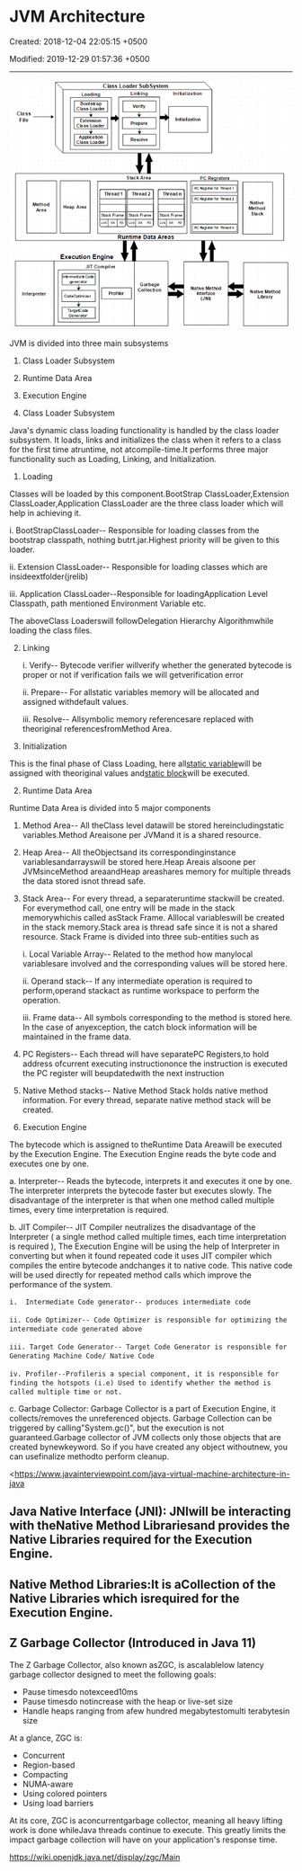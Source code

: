 # JVM Architecture

Created: 2018-12-04 22:05:15 +0500

Modified: 2019-12-29 01:57:36 +0500

---

![image](media/JVM-Architecture-image1.png)

JVM is divided into three main subsystems

1.  Class Loader Subsystem

2.  Runtime Data Area

3.  Execution Engine

1.  Class Loader Subsystem

Java's dynamic class loading functionality is handled by the class loader subsystem. It loads, links and initializes the class when it refers to a class for the first time atruntime, not atcompile-time.It performs three major functionality such as Loading, Linking, and Initialization.

1.  Loading

Classes will be loaded by this component.BootStrap ClassLoader,Extension ClassLoader,Application ClassLoader are the three class loader which will help in achieving it.

i.  BootStrapClassLoader-- Responsible for loading classes from the bootstrap classpath, nothing butrt.jar.Highest priority will be given to this loader.

ii. Extension ClassLoader-- Responsible for loading classes which are insideextfolder(jrelib)

iii. Application ClassLoader--Responsible for loadingApplication Level Classpath, path mentioned Environment Variable etc.

The aboveClass Loaderswill followDelegation Hierarchy Algorithmwhile loading the class files.

2.  Linking

    i.  Verify-- Bytecode verifier willverify whether the generated bytecode is proper or not if verification fails we will getverification error

    ii. Prepare-- For allstatic variables memory will be allocated and assigned withdefault values.

    iii. Resolve-- Allsymbolic memory referencesare replaced with theoriginal referencesfromMethod Area.

3.  Initialization

This is the final phase of Class Loading, here all[static variable](https://www.javainterviewpoint.com/use-of-static-keyword-in-java/)will be assigned with theoriginal values and[static block](https://www.javainterviewpoint.com/java-static-import/)will be executed.

2.  Runtime Data Area

Runtime Data Area is divided into 5 major components

1.  Method Area-- All theClass level datawill be stored hereincludingstatic variables.Method Areaisone per JVMand it is a shared resource.

2.  Heap Area-- All theObjectsand its correspondinginstance variablesandarrayswill be stored here.Heap Areais alsoone per JVMsinceMethod areaandHeap areashares memory for multiple threads the data stored isnot thread safe.

3.  Stack Area-- For every thread, a separateruntime stackwill be created. For everymethod call, one entry will be made in the stack memorywhichis called asStack Frame. Alllocal variableswill be created in the stack memory.Stack area is thread safe since it is not a shared resource. Stack Frame is divided into three sub-entities such as

    i.  Local Variable Array-- Related to the method how manylocal variablesare involved and the corresponding values will be stored here.

    ii. Operand stack-- If any intermediate operation is required to perform,operand stackact as runtime workspace to perform the operation.

    iii. Frame data-- All symbols corresponding to the method is stored here. In the case of anyexception, the catch block information will be maintained in the frame data.

4.  PC Registers-- Each thread will have separatePC Registers,to hold address ofcurrent executing instructiononce the instruction is executed the PC register will beupdatedwith the next instruction

5.  Native Method stacks-- Native Method Stack holds native method information. For every thread, separate native method stack will be created.

3.  Execution Engine

The bytecode which is assigned to theRuntime Data Areawill be executed by the Execution Engine. The Execution Engine reads the byte code and executes one by one.

a.  Interpreter-- Reads the bytecode, interprets it and executes it one by one. The interpreter interprets the bytecode faster but executes slowly. The disadvantage of the interpreter is that when one method called multiple times, every time interpretation is required.

b.  JIT Compiler-- JIT Compiler neutralizes the disadvantage of the Interpreter ( a single method called multiple times, each time interpretation is required ), The Execution Engine will be using the help of Interpreter in converting but when it found repeated code it uses JIT compiler which compiles the entire bytecode andchanges it to native code. This native code will be used directly for repeated method calls which improve the performance of the system.

    i.  Intermediate Code generator-- produces intermediate code

    ii. Code Optimizer-- Code Optimizer is responsible for optimizing the intermediate code generated above

    iii. Target Code Generator-- Target Code Generator is responsible for Generating Machine Code/ Native Code

    iv. Profiler--Profileris a special component, it is responsible for finding the hotspots (i.e) Used to identify whether the method is called multiple time or not.

c.  Garbage Collector: Garbage Collector is a part of Execution Engine, it collects/removes the unreferenced objects. Garbage Collection can be triggered by calling"System.gc()", but the execution is not guaranteed.Garbage collector of JVM collects only those objects that are created bynewkeyword. So if you have created any object withoutnew, you can usefinalize methodto perform cleanup.

<https://www.javainterviewpoint.com/java-virtual-machine-architecture-in-java

## Java Native Interface (JNI): JNIwill be interacting with theNative Method Librariesand provides the Native Libraries required for the Execution Engine.

## Native Method Libraries:It is aCollection of the Native Libraries which isrequired for the Execution Engine.

## Z Garbage Collector (Introduced in Java 11)

The Z Garbage Collector, also known asZGC, is ascalablelow latency garbage collector designed to meet the following goals:
-   Pause timesdo notexceed10ms
-   Pause timesdo notincrease with the heap or live-set size
-   Handle heaps ranging from afew hundred megabytestomulti terabytesin size

At a glance, ZGC is:
-   Concurrent
-   Region-based
-   Compacting
-   NUMA-aware
-   Using colored pointers
-   Using load barriers

At its core, ZGC is aconcurrentgarbage collector, meaning all heavy lifting work is done whileJava threads continue to execute. This greatly limits the impact garbage collection will have on your application's response time.

<https://wiki.openjdk.java.net/display/zgc/Main>
